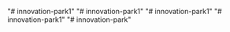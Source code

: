 "# innovation-park1" 
"# innovation-park1" 
"# innovation-park1" 
"# innovation-park1" 
"# innovation-park" 
